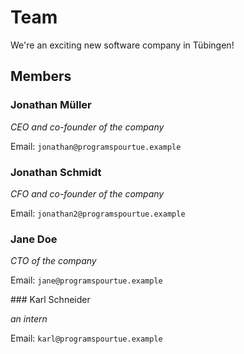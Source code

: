 # Team

We're an exciting new software company in Tübingen!

## Members

### Jonathan Müller

_CEO and co-founder of the company_

Email: `jonathan@programspourtue.example`

### Jonathan Schmidt

_CFO and co-founder of the company_

Email: `jonathan2@programspourtue.example`

### Jane Doe

_CTO of the company_

Email: `jane@programspourtue.example`

### Karl Schneider

_an intern_

Email: `karl@programspourtue.example`
